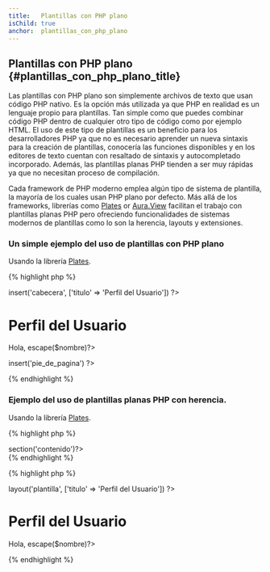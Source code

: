 ```yaml
---
title:   Plantillas con PHP plano
isChild: true
anchor:  plantillas_con_php_plano
---
```


## Plantillas con PHP plano {#plantillas_con_php_plano_title}

Las plantillas con PHP plano son simplemente archivos de texto que usan código PHP nativo. Es la opción más utilizada ya que PHP en realidad es un lenguaje propio para plantillas. Tan simple como que puedes combinar código PHP dentro de cualquier otro tipo de código como por ejemplo HTML. El uso de este tipo de plantillas es un beneficio para los desarrolladores PHP ya que no es necesario aprender un nueva sintaxis para la creación de plantillas, conocería las funciones disponibles y en los editores de texto cuentan con resaltado de sintaxis y autocompletado incorporado. Además, las plantillas planas PHP tienden a ser muy rápidas ya que no necesitan proceso de compilación.

Cada framework de PHP moderno emplea algún tipo de sistema de plantilla, la mayoría de los cuales usan PHP plano por defecto. Más allá de los frameworks, librerías como [Plates][plates] or [Aura.View][aura] facilitan el trabajo con plantillas planas PHP pero ofreciendo funcionalidades de sistemas modernos de plantillas como lo son la herencia, layouts y extensiones.

### Un simple ejemplo del uso de plantillas con PHP plano

Usando la librería [Plates][plates].

{% highlight php %}
<?php // perfil_usuario.php ?>

<?php $this->insert('cabecera', ['titulo' => 'Perfil del Usuario']) ?>

<h1>Perfil del Usuario</h1>
<p>Hola, <?=$this->escape($nombre)?></p>

<?php $this->insert('pie_de_pagina') ?>
{% endhighlight %}

### Ejemplo del uso de plantillas planas PHP con herencia.

Usando la librería [Plates][plates].

{% highlight php %}
<?php // plantilla.php ?>

<html>
<head>
    <title><?=$titulo?></title>
</head>
<body>

<main>
    <?=$this->section('contenido')?>
</main>

</body>
</html>
{% endhighlight %}

{% highlight php %}
<?php // perfil_usuario.php ?>

<?php $this->layout('plantilla', ['titulo' => 'Perfil del Usuario']) ?>

<h1>Perfil del Usuario</h1>
<p>Hola, <?=$this->escape($nombre)?></p>
{% endhighlight %}


[plates]: http://platesphp.com/
[aura]: https://github.com/auraphp/Aura.View
